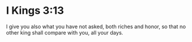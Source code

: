 # I Kings 3:13

I give you also what you have not asked, both riches and honor, so that no other king shall compare with you, all your days.
